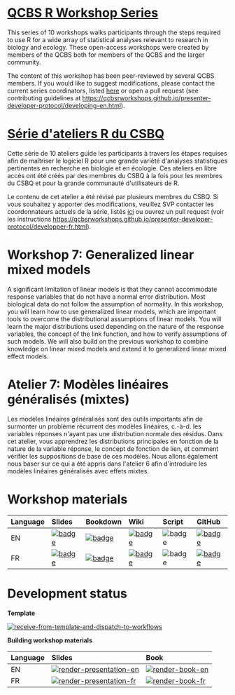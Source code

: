# [QCBS R Workshop Series](https://wiki.qcbs.ca/r)

This series of 10 workshops walks participants through the steps required to use R for a wide array of statistical analyses relevant to research in biology and ecology. These open-access workshops were created by members of the QCBS both for members of the QCBS and the larger community.

The content of this workshop has been peer-reviewed by several QCBS members. If you would like to suggest modifications, please contact the current series coordinators, listed [here](https://wiki.qcbs.ca/r) or open a pull request (see contributing guidelines at <https://qcbsrworkshops.github.io/presenter-developer-protocol/developing-en.html>).

# [Série d'ateliers R du CSBQ](https://wiki.qcbs.ca/r)

Cette série de 10 ateliers guide les participants à travers les étapes requises afin de maîtriser le logiciel R pour une grande variété d'analyses statistiques pertinentes en recherche en biologie et en écologie. Ces ateliers en libre accès ont été créés par des membres du CSBQ à la fois pour les membres du CSBQ et pour la grande communauté d'utilisateurs de R.

Le contenu de cet atelier a été révisé par plusieurs membres du CSBQ. Si vous souhaitez y apporter des modifications, veuillez SVP contacter les coordonnateurs actuels de la série, listés [ici](https://wiki.qcbs.ca/r) ou ouvrez un pull request (voir les instructions <https://qcbsrworkshops.github.io/presenter-developer-protocol/developper-fr.html>).

# Workshop 7: Generalized linear mixed models

A significant limitation of linear models is that they cannot accommodate response variables that do not have a normal error distribution. Most biological data do not follow the assumption of normality. In this workshop, you will learn how to use generalized linear models, which are important tools to overcome the distributional assumptions of linear models. You will learn the major distributions used depending on the nature of the response variables, the concept of the link function, and how to verify assumptions of such models. We will also build on the previous workshop to combine knowledge on linear mixed models and extend it to generalized linear mixed effect models.

# Atelier 7: Modèles linéaires généralisés (mixtes)

Les modèles linéaires généralisés sont des outils importants afin de surmonter un problème récurrent des modèles linéaires, c.-à-d. les variables réponses n'ayant pas une distribution normale des résidus. Dans cet atelier, vous apprendrez les distributions principales en fonction de la nature de la variable réponse, le concept de fonction de lien, et comment vérifier les suppositions de base de ces modèles. Nous allons également nous baser sur ce qui a été appris dans l'atelier 6 afin d'introduire les modèles linéaires généralisés avec effets mixtes.

# Workshop materials

Language | Slides | Bookdown | Wiki | Script | GitHub 
:--------|:-------|:-----|:-----|:------ |:-------
EN | [![badge](https://img.shields.io/static/v1?style=flat-square&label=Slides&message=07&color=red&logo=html5)](https://qcbsrworkshops.github.io/workshop07/pres-en/workshop07-pres-en.html) | [![badge](https://img.shields.io/static/v1?style=flat-square&label=book&message=07&logo=github)](https://qcbsrworkshops.github.io/workshop07/book-en/index.html) | [![badge](https://img.shields.io/static/v1?style=flat-square&label=wiki&message=07&logo=wikipedia)](https://wiki.qcbs.ca/r_workshop7) | ![badge](https://img.shields.io/static/v1?style=flat-square&label=script&message=07&color=2a50b8&logo=r) | [![badge](https://img.shields.io/static/v1?style=flat-square&label=repo&message=dev&color=6f42c1&logo=github)](https://github.com/QCBSRworkshops/workshop07) 
FR | [![badge](https://img.shields.io/static/v1?style=flat-square&label=Diapos&message=07&color=red&logo=html5)](https://qcbsrworkshops.github.io/workshop07/workshop07-fr/workshop07-fr.html) | [![badge](https://img.shields.io/static/v1?style=flat-square&label=livre&message=07&logo=github)](https://qcbsrworkshops.github.io/workshop07/book-fr/index.html) | [![badge](https://img.shields.io/static/v1?style=flat-square&label=wiki&message=07&logo=wikipedia)](https://wiki.qcbs.ca/r_atelier7) | ![badge](https://img.shields.io/static/v1?style=flat-square&label=script&message=07&color=2a50b8&logo=r) | [![badge](https://img.shields.io/static/v1?style=flat-square&label=repo&message=dev&color=6f42c1&logo=github)](https://github.com/QCBSRworkshops/workshop07) 

# Development status

**Template** 

[![receive-from-template-and-dispatch-to-workflows](https://github.com/QCBSRworkshops/workshop07/workflows/receive-from-template-and-dispatch-to-workflows/badge.svg)](https://github.com/QCBSRworkshops/workshop07/actions?query=workflow%3Areceive-from-template-and-dispatch-to-workflows) 

**Building workshop materials**

Language | Slides | Book
:------- | :----- | :-----
EN  | [![render-presentation-en](https://github.com/QCBSRworkshops/workshop07/workflows/render-presentation-en/badge.svg)](https://github.com/QCBSRworkshops/workshop07/actions?query=workflow%3Arender-presentation-en) | [![render-book-en](https://github.com/QCBSRworkshops/workshop07/workflows/render-book-en/badge.svg)](https://github.com/QCBSRworkshops/workshop07/actions?query=workflow%3Arender-book-en)
FR   | [![render-presentation-fr](https://github.com/QCBSRworkshops/workshop07/workflows/render-presentation-fr/badge.svg)](https://github.com/QCBSRworkshops/workshop07/actions?query=workflow%3Arender-presentation-fr) | [![render-book-fr](https://github.com/QCBSRworkshops/workshop07/workflows/render-book-fr/badge.svg)](https://github.com/QCBSRworkshops/workshop07/actions?query=workflow%3Arender-book-fr)
